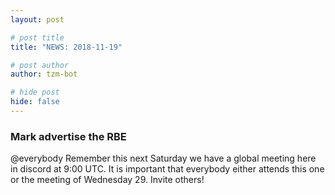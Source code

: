 ```yaml
---
layout: post

# post title
title: "NEWS: 2018-11-19"

# post author
author: tzm-bot

# hide post
hide: false
---
```


### Mark advertise the RBE

@everybody Remember this next Saturday we have a global meeting here in discord at 9:00 UTC. It is important that everybody either attends this one or the meeting of Wednesday  29. Invite others!


